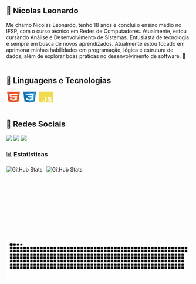 ## 👾 Nicolas Leonardo

<div style="display: inline_block">
Me chamo Nicolas Leonardo, tenho 18 anos e concluí o ensino médio no IFSP, com o curso técnico em Redes de Computadores. Atualmente, estou cursando Análise e Desenvolvimento de Sistemas. Entusiasta de tecnologia e sempre em busca de novos aprendizados. Atualmente estou focado em aprimorar minhas habilidades em programação, lógica e estrutura de dados, além de explorar boas práticas no desenvolvimento de software. 🚀
</div>
<br>

## 🤖 Linguagens e Tecnologias
<div style="display: inline_block">
  <img align="center" alt="HTML" height="30" width="40" src="https://raw.githubusercontent.com/devicons/devicon/master/icons/html5/html5-original.svg">
  <img align="center" alt="CSS" height="30" width="40" src="https://raw.githubusercontent.com/devicons/devicon/master/icons/css3/css3-original.svg">
  <img align="center" alt="Js" height="30" width="40" src="https://raw.githubusercontent.com/devicons/devicon/master/icons/javascript/javascript-plain.svg">
</div> <br>

## 📱 Redes Sociais
<div> 
  <a href="https://instagram.com/nicolas.lls" target="_blank"><img src="https://img.shields.io/badge/-Instagram-%23E4405F?style=for-the-badge&logo=instagram&logoColor=white" target="_blank"></a>
  <a href="https://linkedin.com/in/nicolas-leonardo-9b4124330" target="_blank"><img src="https://img.shields.io/badge/-LinkedIn-%230077B5?style=for-the-badge&logo=linkedin&logoColor=white" target="_blank"></a>
  <a href = "mailto:nicolasleonardo001@gmail.com"><img src="https://img.shields.io/badge/-Gmail-%23333?style=for-the-badge&logo=gmail&logoColor=white" target="_blank"></a>
</div>


### 📊 Estatísticas

<div style="display: inline_block">
  <img 
    align="left" 
    alt="GitHub Stats" 
    height="200" 
    style="padding-right: 10px;" 
    src="https://github-readme-stats.vercel.app/api?username=NicolasLeonardoo&show_icons=true&theme=tokyonight&include_all_commits=true&locale=pt-br" 
  />

<img 
      align="left" 
      alt="GitHub Stats" 
      height="200" 
      src="https://github-readme-stats.vercel.app/api/top-langs/?username=NicolasLeonardoo&theme=tokyonight&layout=compact&custom_title=Tecnologias&langs_count=9" 
  />

</div>

<div>
<img src="https://raw.githubusercontent.com/NicolasLeonardoo/NicolasLeonardoo/output/snake.svg" alt="Snake animation" />
</div> 
